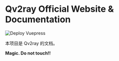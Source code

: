 # Qv2ray Official Website & Documentation

![Deploy Vuepress](https://github.com/Qv2ray/qv2ray.github.io/workflows/Deploy%20Vuepress/badge.svg?branch=source)

本项目是 Qv2ray 的文档。

**Magic. Do not touch!!**
